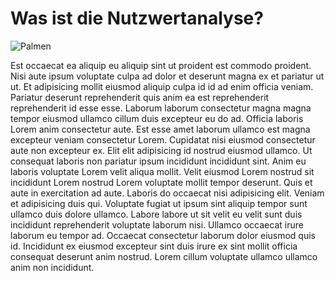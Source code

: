 # Was ist die Nutzwertanalyse?

![Palmen](01.jpg)

Est occaecat ea aliquip eu aliquip sint ut proident est commodo proident. Nisi aute ipsum voluptate culpa ad dolor et deserunt magna ex et pariatur ut ut. Et adipisicing mollit eiusmod aliquip culpa id id ad enim officia veniam. Pariatur deserunt reprehenderit quis anim ea est reprehenderit reprehenderit id esse esse. Laborum laborum consectetur magna magna tempor eiusmod ullamco cillum duis excepteur eu do ad.
Officia laboris Lorem anim consectetur aute. Est esse amet laborum ullamco est magna excepteur veniam consectetur Lorem. Cupidatat nisi eiusmod consectetur aute non excepteur ex. Elit elit adipisicing id nostrud eiusmod ullamco. Ut consequat laboris non pariatur ipsum incididunt incididunt sint. Anim eu laboris voluptate Lorem velit aliqua mollit.
Velit eiusmod Lorem nostrud sit incididunt Lorem nostrud Lorem voluptate mollit tempor deserunt. Quis et aute in exercitation ad aute. Laboris do occaecat nisi adipisicing elit. Veniam et adipisicing duis qui. Voluptate fugiat ut ipsum sint aliquip tempor sunt ullamco duis dolore ullamco. Labore labore ut sit velit eu velit sunt duis incididunt reprehenderit voluptate laborum nisi. Ullamco occaecat irure laborum eu tempor ad.
Occaecat consectetur laborum dolor eiusmod quis id. Incididunt ex eiusmod excepteur sint duis irure ex sint mollit officia consequat deserunt anim nostrud. Lorem cillum voluptate ullamco ullamco anim non incididunt.